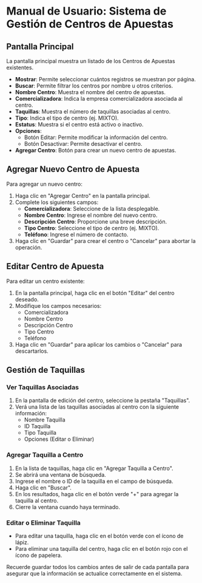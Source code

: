 # Manual de Usuario: Sistema de Gestión de Centros de Apuestas

## Pantalla Principal

La pantalla principal muestra un listado de los Centros de Apuestas existentes.

- **Mostrar**: Permite seleccionar cuántos registros se muestran por página.
- **Buscar**: Permite filtrar los centros por nombre u otros criterios.
- **Nombre Centro**: Muestra el nombre del centro de apuestas.
- **Comercializadora**: Indica la empresa comercializadora asociada al centro.
- **Taquillas**: Muestra el número de taquillas asociadas al centro.
- **Tipo**: Indica el tipo de centro (ej. MIXTO).
- **Estatus**: Muestra si el centro está activo o inactivo.
- **Opciones**: 
  - Botón Editar: Permite modificar la información del centro.
  - Botón Desactivar: Permite desactivar el centro.
- **Agregar Centro**: Botón para crear un nuevo centro de apuestas.

## Agregar Nuevo Centro de Apuesta

Para agregar un nuevo centro:

1. Haga clic en "Agregar Centro" en la pantalla principal.
2. Complete los siguientes campos:
   - **Comercializadora**: Seleccione de la lista desplegable.
   - **Nombre Centro**: Ingrese el nombre del nuevo centro.
   - **Descripción Centro**: Proporcione una breve descripción.
   - **Tipo Centro**: Seleccione el tipo de centro (ej. MIXTO).
   - **Teléfono**: Ingrese el número de contacto.
3. Haga clic en "Guardar" para crear el centro o "Cancelar" para abortar la operación.

## Editar Centro de Apuesta

Para editar un centro existente:

1. En la pantalla principal, haga clic en el botón "Editar" del centro deseado.
2. Modifique los campos necesarios:
   - Comercializadora
   - Nombre Centro
   - Descripción Centro
   - Tipo Centro
   - Teléfono
3. Haga clic en "Guardar" para aplicar los cambios o "Cancelar" para descartarlos.

## Gestión de Taquillas

### Ver Taquillas Asociadas
1. En la pantalla de edición del centro, seleccione la pestaña "Taquillas".
2. Verá una lista de las taquillas asociadas al centro con la siguiente información:
   - Nombre Taquilla
   - ID Taquilla
   - Tipo Taquilla
   - Opciones (Editar o Eliminar)

### Agregar Taquilla a Centro
1. En la lista de taquillas, haga clic en "Agregar Taquilla a Centro".
2. Se abrirá una ventana de búsqueda.
3. Ingrese el nombre o ID de la taquilla en el campo de búsqueda.
4. Haga clic en "Buscar".
5. En los resultados, haga clic en el botón verde "+" para agregar la taquilla al centro.
6. Cierre la ventana cuando haya terminado.

### Editar o Eliminar Taquilla
- Para editar una taquilla, haga clic en el botón verde con el ícono de lápiz.
- Para eliminar una taquilla del centro, haga clic en el botón rojo con el ícono de papelera.

Recuerde guardar todos los cambios antes de salir de cada pantalla para asegurar que la información se actualice correctamente en el sistema.